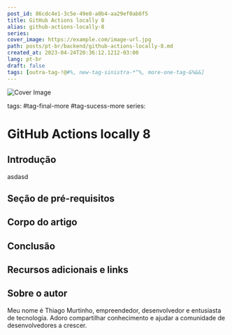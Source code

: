 ```yaml
---
post_id: 86cdc4e1-3c5e-49e8-a0b4-aa29ef0ab6f5
title: GitHub Actions locally 8
alias: github-actions-locally-8
series: 
cover_image: https://example.com/image-url.jpg
path: posts/pt-br/backend/github-actions-locally-8.md
created_at: 2023-04-24T20:36:12.1212-03:00
lang: pt-br
draft: false
tags: [outra-tag-!@#%, new-tag-sinistra-*^%, more-one-tag-&%&&]
---
```

![Cover Image](https://example.com/image-url.jpg)

tags: #tag-final-more #tag-sucess-more
series: 

# GitHub Actions locally 8

## Introdução  

 asdasd
## Seção de pré-requisitos  

 
## Corpo do artigo  

 
## Conclusão  

 
## Recursos adicionais e links  

 
## Sobre o autor
Meu nome é Thiago Murtinho, empreendedor, desenvolvedor e entusiasta de tecnologia. Adoro compartilhar conhecimento e ajudar a comunidade de desenvolvedores a crescer.



